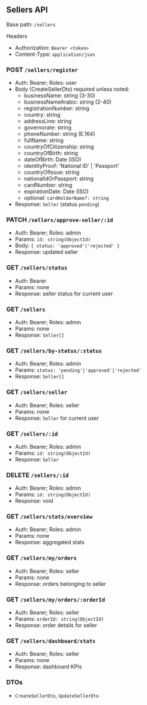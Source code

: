 ## Sellers API

Base path: `/sellers`

Headers
- Authorization: `Bearer <token>`
- Content-Type: `application/json`

### POST `/sellers/register`
- Auth: Bearer; Roles: user
- Body (CreateSellerDto) required unless noted:
  - businessName: string (3-30)
  - businessNameArabic: string (2-40)
  - registrationNumber: string
  - country: string
  - addressLine: string
  - governorate: string
  - phoneNumber: string (E.164)
  - fullName: string
  - countryOfCitizenship: string
  - countryOfBirth: string
  - dateOfBirth: Date (ISO)
  - identityProof: 'National ID' | 'Passport'
  - countryOfIssue: string
  - nationalIdOrPassport: string
  - cardNumber: string
  - expirationDate: Date (ISO)
  - optional: `cardHolderName?: string`
- Response: `Seller` (status `pending`)

### PATCH `/sellers/approve-seller/:id`
- Auth: Bearer; Roles: admin
- Params: `id: string(ObjectId)`
- Body: `{ status: 'approved'|'rejected' }`
- Response: updated seller

### GET `/sellers/status`
- Auth: Bearer
- Params: none
- Response: seller status for current user

### GET `/sellers`
- Auth: Bearer; Roles: admin
- Params: none
- Response: `Seller[]`

### GET `/sellers/by-status/:status`
- Auth: Bearer; Roles: admin
- Params: `status: 'pending'|'approved'|'rejected'`
- Response: `Seller[]`

### GET `/sellers/seller`
- Auth: Bearer; Roles: seller
- Params: none
- Response: `Seller` for current user

### GET `/sellers/:id`
- Auth: Bearer; Roles: admin
- Params: `id: string(ObjectId)`
- Response: `Seller`

### DELETE `/sellers/:id`
- Auth: Bearer; Roles: admin
- Params: `id: string(ObjectId)`
- Response: void

### GET `/sellers/stats/overview`
- Auth: Bearer; Roles: admin
- Params: none
- Response: aggregated stats

### GET `/sellers/my/orders`
- Auth: Bearer; Roles: seller
- Params: none
- Response: orders belonging to seller

### GET `/sellers/my/orders/:orderId`
- Auth: Bearer; Roles: seller
- Params: `orderId: string(ObjectId)`
- Response: order details for seller

### GET `/sellers/dashboard/stats`
- Auth: Bearer; Roles: seller
- Params: none
- Response: dashboard KPIs

### DTOs
- `CreateSellerDto`, `UpdateSellerDto`


